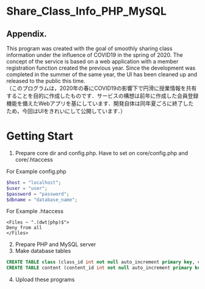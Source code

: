 # Share_Class_Info_PHP_MySQL

## Appendix.

This program was created with the goal of smoothly sharing class information under the influence of COVID19 in the spring of 2020. The concept of the service is based on a web application with a member registration function created the previous year. Since the development was completed in the summer of the same year, the UI has been cleaned up and released to the public this time.  
（このプログラムは，2020年の春にCOVID19の影響下で円滑に授業情報を共有することを目的に作成したものです．サービスの構想は前年に作成した会員登録機能を備えたWebアプリを基にしています．開発自体は同年夏ごろに終了したため，今回はUIをきれいにして公開しています．）

# Getting Start

1. Prepare core dir and config.php. Have to set on core/config.php and core/.htaccess

For Example config.php
~~~ PHP
$host = "localhost";
$user = "user";
$password = "password";
$dbname = "database_name";
~~~
For Example .htaccess
~~~ .htaccess
<Files ~ ".(dwt|php)$">
Deny from all
</Files>
~~~

2. Prepare PHP and MySQL server
3. Make database tables
~~~ SQL
CREATE TABLE class (class_id int not null auto_increment primary key, classname varchar(100) not null);
CREATE TABLE content (content_id int not null auto_increment primary key, class_id int not null, content varchar(300) not null);
~~~
4. Upload these programs
